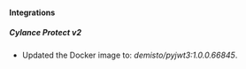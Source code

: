 #### Integrations
##### Cylance Protect v2
- Updated the Docker image to: *demisto/pyjwt3:1.0.0.66845*.
